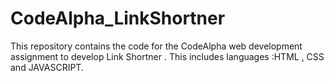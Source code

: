 # CodeAlpha_LinkShortner
This repository contains the code for the CodeAlpha web development assignment to develop Link Shortner . This includes languages :HTML , CSS and JAVASCRIPT.
